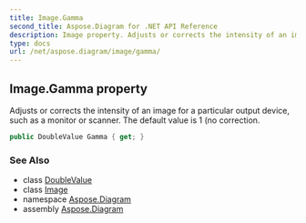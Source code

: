 ```yaml
---
title: Image.Gamma
second_title: Aspose.Diagram for .NET API Reference
description: Image property. Adjusts or corrects the intensity of an image for a particular output device such as a monitor or scanner. The default value is 1 no correction
type: docs
url: /net/aspose.diagram/image/gamma/
---
```

## Image.Gamma property

Adjusts or corrects the intensity of an image for a particular output device, such as a monitor or scanner. The default value is 1 (no correction.

```csharp
public DoubleValue Gamma { get; }
```

### See Also

* class [DoubleValue](../../doublevalue/)
* class [Image](../)
* namespace [Aspose.Diagram](../../image/)
* assembly [Aspose.Diagram](../../../)


